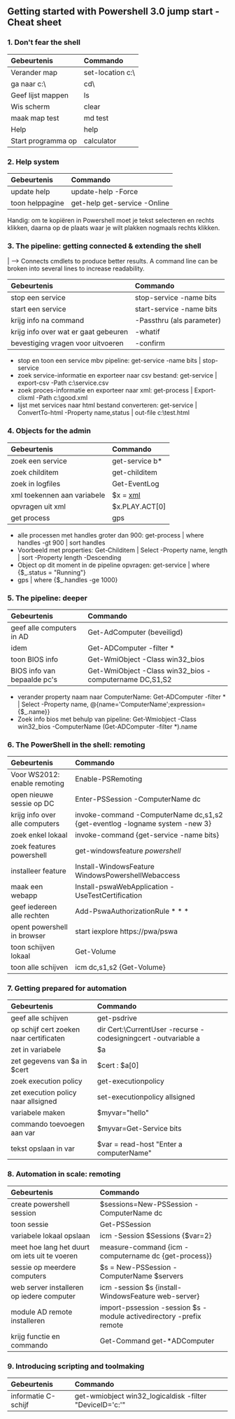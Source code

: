 ## Getting started with Powershell 3.0 jump start - Cheat sheet


### 1. Don't fear the shell
 
|  Gebeurtenis | Commando  |
| :---     | :--- |
| Verander map | set-location c:\ |
| ga naar c:\ | cd\ |
| Geef lijst mappen | ls |
| Wis scherm | clear |
| maak map test | md test |
| Help | help |
| Start programma op | calculator |
 
### 2. Help system

|  Gebeurtenis | Commando  |
| :---     | :--- |
| update help | update-help -Force |
| toon helppagine | get-help get-service -Online |

Handig: om te kopiëren in Powershell moet je tekst selecteren en rechts klikken, daarna op de plaats waar je wilt plakken nogmaals rechts klikken.

### 3. The pipeline: getting connected & extending the shell

| --> Connects cmdlets to produce better results. A command line can be broken into several lines to increase readability.

|  Gebeurtenis | Commando  |
| :---     | :--- |
| stop een service | stop-service -name bits |
| start een service | start-service -name bits |
| krijg info na command | -Passthru (als parameter) |
| krijg info over wat er gaat gebeuren | -whatif |
| bevestiging vragen voor uitvoeren | -confirm |

- stop en toon een service mbv pipeline: get-service -name bits | stop-service
- zoek service-informatie en exporteer naar csv bestand: get-service | export-csv -Path c:\service.csv
- zoek proces-informatie en exporteer naar xml: get-process | Export-clixml -Path c:\good.xml
- lijst met services naar html bestand converteren: get-service | ConvertTo-html -Property name,status | out-file c:\test.html

### 4. Objects for the admin

|  Gebeurtenis | Commando  |
| :---     | :--- |
| zoek een service | get-service b* |
| zoek childitem | get-childitem |
| zoek in logfiles | Get-EventLog |
| xml toekennen aan variabele | $x = [xml](cat.\r_and_j.xml) |
| opvragen uit xml | $x.PLAY.ACT[0] |
| get process | gps |

- alle processen met handles groter dan 900: get-process | where handles -gt 900 | sort handles
- Voorbeeld met properties: Get-Childitem | Select -Property name, length | sort -Property length -Descending
- Object op dit moment in de pipeline opvragen: get-service | where {$_.status = "Running"}
- gps | where {$_.handles -ge 1000}

### 5. The pipeline: deeper

|  Gebeurtenis | Commando  |
| :---     | :--- |
| geef alle computers in AD | Get-AdComputer (beveiligd) |
| idem | Get-ADComputer -filter * |
| toon BIOS info | Get-WmiObject -Class win32_bios |
| BIOS info van bepaalde pc's | Get-WmiObject -Class win32_bios -computername DC,S1,S2 |


- verander property naam naar ComputerName: Get-ADComputer -filter * | Select -Property name, @{name='ComputerName';expression={$_.name}}
- Zoek info bios met behulp van pipeline:	Get-Wmiobject -Class win32_bios -ComputerName (Get-ADComputer -filter *).name

### 6. The PowerShell in the shell: remoting

|  Gebeurtenis | Commando  |
| :---     | :--- |
| Voor WS2012: enable remoting | Enable-PSRemoting |
| open nieuwe sessie op DC | Enter-PSSession -ComputerName dc |
| krijg info over alle computers | invoke-command -ComputerName dc,s1,s2 {get-eventlog -logname system -new 3} |
| zoek enkel lokaal | invoke-command {get-service -name bits} |
| zoek features powershell | get-windowsfeature *powershell* |
| installeer feature | Install-WindowsFeature WindowsPowershellWebaccess |
| maak een webapp | Install-pswaWebApplication -UseTestCertification |
| geef iedereen alle rechten | Add-PswaAuthorizationRule * * * |
| opent powershell in browser | start iexplore https://pwa/pswa |
| toon schijven lokaal | Get-Volume |
| toon alle schijven | icm dc,s1,s2 {Get-Volume} |

### 7. Getting prepared for automation

|  Gebeurtenis | Commando  |
| :---     | :--- |
| geef alle schijven | get-psdrive |
| op schijf cert zoeken naar certificaten | dir Cert:\CurrentUser -recurse -codesigningcert -outvariable a |
| zet in variabele | $a |
| zet gegevens van $a in $cert | $cert : $a[0] |
| zoek execution policy | get-executionpolicy |
| zet execution policy naar allsigned | set-executionpolicy allsigned |
| variabele maken | $myvar="hello" |
| commando toevoegen aan var | $myvar=Get-Service bits |
| tekst opslaan in var | $var = read-host "Enter a computerName" |

### 8. Automation in scale: remoting

|  Gebeurtenis | Commando  |
| :---     | :--- |
| create powershell session | $sessions=New-PSSession -ComputerName dc |
| toon sessie | Get-PSSession |
| variabele lokaal opslaan | icm -Session $Sessions {$var=2} |
| meet hoe lang het duurt om iets uit te voeren |	measure-command {icm -computername dc {get-process}} |
| sessie op meerdere computers | $s = New-PSSession -ComputerName $servers |
| web server installeren op iedere computer | icm -session $s {install-WindowsFeature web-server} |
| module AD remote installeren | import-pssession -session $s -module activedirectory -prefix remote |
| krijg functie en commando | Get-Command get-*ADComputer |

### 9. Introducing scripting and toolmaking

|  Gebeurtenis | Commando  |
| :---     | :--- |
| informatie C-schijf | get-wmiobject win32_logicaldisk -filter "DeviceID='c:'" |
